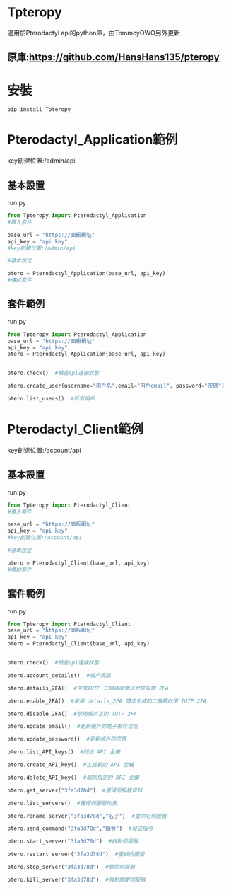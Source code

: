 # Tpteropy
適用於Pterodactyl api的python庫，由TommcyOWO另外更新

## 原庫:https://github.com/HansHans135/pteropy

# 安裝
```
pip install Tpteropy
```


# Pterodactyl_Application範例
key創建位置:/admin/api

## 基本設置
run.py

```py
from Tpteropy import Pterodactyl_Application
#導入套件

base_url = "https://面板網址"
api_key = "api key"
#key創建位置:/admin/api

#基本設定

ptero = Pterodactyl_Application(base_url, api_key)
#傳給套件
```

## 套件範例
run.py

```py
from Tpteropy import Pterodactyl_Application
base_url = "https://面板網址"
api_key = "api key"
ptero = Pterodactyl_Application(base_url, api_key)


ptero.check()  #檢查api連線狀態

ptero.create_user(username="用戶名",email="用戶email", password="密碼")  #創建用戶

ptero.list_users()  #所有用戶
```


# Pterodactyl_Client範例
key創建位置:/account/api

## 基本設置
run.py

```py
from Tpteropy import Pterodactyl_Client
#導入套件

base_url = "https://面板網址"
api_key = "api key"
#key創建位置:/account/api

#基本設定

ptero = Pterodactyl_Client(base_url, api_key)
#傳給套件
```

## 套件範例
run.py

```py
from Tpteropy import Pterodactyl_Client
base_url = "https://面板網址"
api_key = "api key"
ptero = Pterodactyl_Client(base_url, api_key)


ptero.check()  #檢查api連線狀態

ptero.account_details()  #帳戶資訊

ptero.details_2FA()  #生成TOTP 二維碼圖像以允許設置 2FA

ptero.enable_2FA()  #使用 details_2FA 請求生成的二維碼啟用 TOTP 2FA

ptero.disable_2FA()  #禁用帳戶上的 TOTP 2FA

ptero.update_email()  #更新帳戶的電子郵件位址

ptero.update_password()  #更新帳戶的密碼

ptero.list_API_keys()  #列出 API 金鑰

ptero.create_API_key()  #生成新的 API 金鑰

ptero.delete_API_key()  #刪除指定的 API 金鑰

ptero.get_server("3fa3d78d")  #獲得伺服器資料

ptero.list_servers()  #獲得伺服器列表

ptero.rename_server("3fa3d78d","名子")  #重命名伺服器

ptero.send_command("3fa3d78d","指令")  #發送指令

ptero.start_server("3fa3d78d")  #啟動伺服器

ptero.restart_server("3fa3d78d")  #重啟伺服器

ptero.stop_server("3fa3d78d")  #關閉伺服器

ptero.kill_server("3fa3d78d")  #強制關閉伺服器
```
